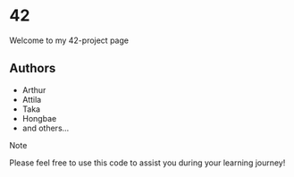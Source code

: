 # 42
Welcome to my 42-project page

## Authors
- Arthur
- Attila
- Taka
- Hongbae
- and others...

> [!NOTE]
> Please feel free to use this code to assist you during your learning journey!
